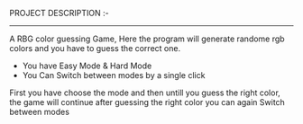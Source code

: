 PROJECT DESCRIPTION :-
<hr>
<p>
A RBG color guessing Game,
Here the program will generate randome rgb colors and you have to guess the correct one.
</p>
<ul>
<li>You have Easy Mode & Hard Mode</li>
<li>You Can Switch between modes by a single click </li>
</ul>
<p>First you have choose the mode and then untill you guess the right color, the game will continue after guessing the right color you can 
again Switch between modes</p>
